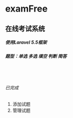 # examFree

## 在线考试系统
##### 使用Laravel 5.5框架
##### 题型：单选 多选 填空 判断 简答
</br>　
###### 已完成
1. 添加试题
2. 管理试题

